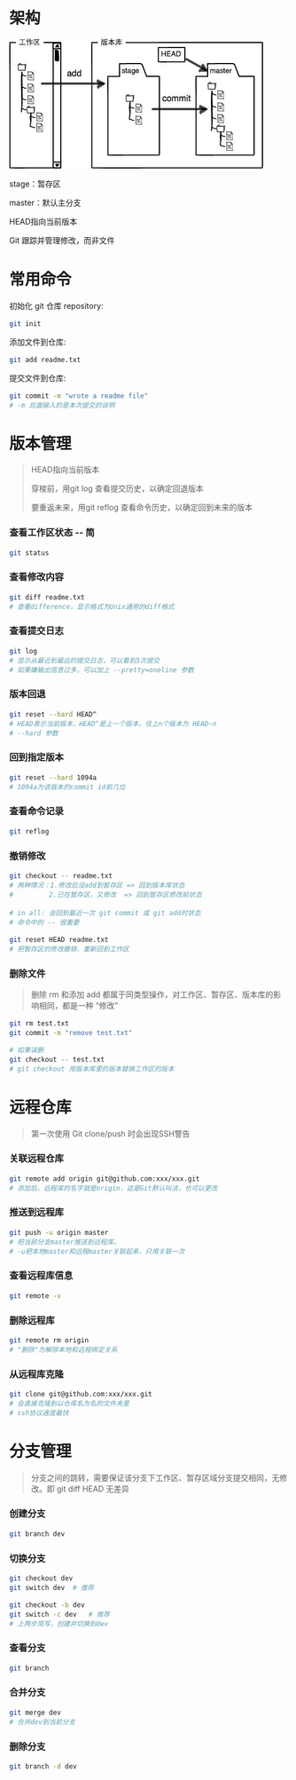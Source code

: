 # 架构

![](imgs/git架构.jpg)

stage：暂存区

master：默认主分支

HEAD指向当前版本

Git 跟踪并管理修改，而非文件

# 常用命令

初始化 git 仓库 repository:

```sh
git init
```

添加文件到仓库:

```sh
git add readme.txt
```

提交文件到仓库:

```sh
git commit -m "wrote a readme file"
# -m 后面输入的是本次提交的说明
```

# 版本管理

> HEAD指向当前版本
>
> 穿梭前，用git log 查看提交历史，以确定回退版本
>
> 要重返未来，用git reflog 查看命令历史，以确定回到未来的版本

### 查看工作区状态 -- 简

```sh
git status
```

### 查看修改内容

```sh
git diff readme.txt
# 查看difference，显示格式为Unix通用的diff格式
```

### 查看提交日志

```sh
git log
# 显示从最近到最远的提交日志，可以看到3次提交
# 如果嫌输出信息过多，可以加上 --pretty=oneline 参数
```

### 版本回退

```sh
git reset --hard HEAD^
# HEAD表示当前版本，HEAD^是上一个版本，往上n个版本为 HEAD~n
# --hard 参数
```

### 回到指定版本

```sh
git reset --hard 1094a
# 1094a为该版本的commit id前几位
```

### 查看命令记录

```sh
git reflog
```

### 撤销修改

```sh
git checkout -- readme.txt
# 两种情况：1.修改后没add到暂存区 => 回到版本库状态
#		  2.已在暂存区，又修改  => 回到暂存区修改前状态

# in all: 会回到最近一次 git commit 或 git add时状态
# 命令中的 -- 很重要
```

```sh
git reset HEAD readme.txt
# 把暂存区的修改撤销，重新回到工作区
```

### 删除文件

> 删除 rm 和添加 add 都属于同类型操作，对工作区、暂存区、版本库的影响相同，都是一种 “修改”

```sh
git rm test.txt
git commit -m "remove test.txt"
```

```sh
# 如果误删
git checkout -- test.txt
# git checkout 用版本库里的版本替换工作区的版本
```



# 远程仓库

> 第一次使用 Git clone/push 时会出现SSH警告

### 关联远程仓库

```sh
git remote add origin git@github.com:xxx/xxx.git
# 添加后，远程库的名字就是origin，这是Git默认叫法，也可以更改
```

### 推送到远程库

```sh
git push -u origin master
# 把当前分支master推送到远程库，
# -u把本地master和远程master关联起来，只用关联一次
```

### 查看远程库信息

```sh
git remote -v
```

### 删除远程库

```sh
git remote rm origin
# "删除"为解除本地和远程绑定关系
```

### 从远程库克隆

```sh
git clone git@github.com:xxx/xxx.git
# 会直接克隆到以仓库名为名的文件夹里
# ssh协议速度最快
```



# 分支管理

> 分支之间的跳转，需要保证该分支下工作区、暂存区域分支提交相同，无修改。即 git diff HEAD 无差异

### 创建分支

```sh
git branch dev
```

### 切换分支

```sh
git checkout dev
git switch dev	# 推荐
```

```sh
git checkout -b dev
git switch -c dev	# 推荐
# 上两步简写，创建并切换到dev
```

### 查看分支

```sh
git branch
```

### 合并分支

```sh
git merge dev
# 合并dev到当前分支
```

### 删除分支

```sh
git branch -d dev
```

